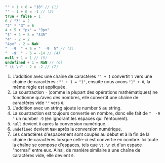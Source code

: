 ```js no-beautify
"" + 1 + 0 = "10" // (1)
"" - 1 + 0 = -1 // (2)
true + false = 1
6 / "3" = 2
"2" * "3" = 6
4 + 5 + "px" = "9px"
"$" + 4 + 5 = "$45"
"4" - 2 = 2
"4px" - 2 = NaN
"  -9  " + 5 = "  -9  5" // (3)
"  -9  " - 5 = -14 // (4)
null + 1 = 1 // (5)
undefined + 1 = NaN // (6)
" \t \n" - 2 = -2 // (7)
```

1. L'addition avec une chaîne de caractères `"" + 1` convertit `1` vers une chaîne de caractères : `"" + 1 = "1"`, ensuite nous avons `"1" + 0`, la même règle est appliquée.
2. La soustraction `-` (comme la plupart des opérations mathématiques) ne fonctionne qu'avec des nombres, elle convertit une chaîne de caractères vide `""` vers `0`.
3. L'addition avec un string ajoute le number `5` au string.
4. La soustraction est toujours convertie en nombre, donc elle fait de `"  -9  "` un number `-9` (en ignorant les espaces qui l'entourent).
5. `null` devient `0` après la conversion numérique.
6. `undefined` devient `NaN` après la conversion numérique.
7. Les caractères d'espacement sont coupés au début et à la fin de la chaîne de caractères lorsque celle-ci est convertie en nombre. Ici toute la chaîne se compose d'espaces, tels que `\t`, `\n` et d'un espace "normal" entre eux. Ainsi, de manière similaire à une chaîne de caractères vide, elle devient `0`.
